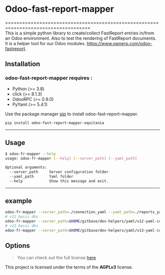 # Odoo-fast-report-mapper
====================================================================================  
This is a simple python library to create/collect FastReport entries in/from an Odoo environment.  Also to test the rendering of FastReport documents.  
It is a helper tool for our Odoo modules. https://www.ownerp.com/odoo-fastreport.  
  
## Installation
  
### odoo-fast-report-mapper requires :  
  
- Python (>= 3.8)  
- click (>= 8.1.3)  
- OdooRPC (>= 0.9.0)  
- PyYaml (>= 5.4.1)  
  
Use the package manager [pip](https://pip.pypa.io/en/stable/) to install odoo-fast-report-mapper.  
  
```bash  
pip install odoo-fast-report-mapper-equitania  
```  
  
---

## Usage

```bash
$ odoo-fr-mapper --help
usage: odoo-fr-mapper [--help] [--server_path] [--yaml_path]
```
  
```bash
Optional arguments:
  --server_path     Server configuration folder
  --yaml_path       Yaml folder
  --help            Show this message and exit.
```
  
---
  
## example

```bash
odoo-fr-mapper --server_path=./connection_yaml --yaml_path=./reports_yaml 
# v12 basis dbs
odoo-fr-mapper --server_path=$HOME/gitbase/dev-helpers/yaml/v12-yaml-con --yaml_path=$HOME/gitbase/fr-core-yaml/v12/yaml
# v13 basis dbs
odoo-fr-mapper --server_path=$HOME/gitbase/dev-helpers/yaml/v13-yaml-con --yaml_path=$HOME/gitbase/fr-core-yaml/v13/yaml
```
  
## Options
  
> You can check out the full license [here](https://github.com/equitania/odoo-fast-report-mapper/blob/master/LICENSE.txt)  
  
This project is licensed under the terms of the **AGPLv3** license.  
